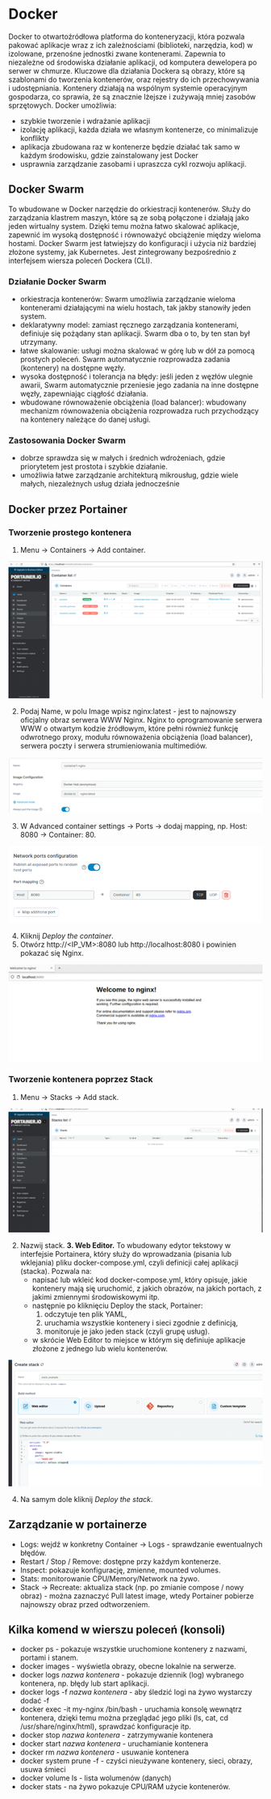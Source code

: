 # Docker
Docker to otwartoźródłowa platforma do konteneryzacji, która pozwala pakować aplikacje wraz z ich zależnościami (biblioteki, narzędzia, kod) w izolowane, przenośne jednostki zwane kontenerami. 
Zapewnia to niezależne od środowiska działanie aplikacji, od komputera dewelopera po serwer w chmurze.
Kluczowe dla działania Dockera są obrazy, które są szablonami do tworzenia kontenerów, oraz rejestry do ich przechowywania i udostępniania.
Kontenery działają na wspólnym systemie operacyjnym gospodarza, co sprawia, że są znacznie lżejsze i zużywają mniej zasobów sprzętowych. 
Docker umożliwia:
 - szybkie tworzenie i wdrażanie aplikacji
 - izolację aplikacji, każda działa we własnym kontenerze, co minimalizuje konflikty
 - aplikacja zbudowana raz w kontenerze będzie działać tak samo w każdym środowisku, gdzie zainstalowany jest Docker
 - usprawnia zarządzanie zasobami i upraszcza cykl rozwoju aplikacji.

## Docker Swarm
To wbudowane w Docker narzędzie do orkiestracji kontenerów. Służy do zarządzania klastrem maszyn, które są ze sobą połączone i działają jako jeden wirtualny system. Dzięki temu można łatwo skalować aplikacje, zapewnić im wysoką dostępność i równoważyć obciążenie między wieloma hostami.
Docker Swarm jest łatwiejszy do konfiguracji i użycia niż bardziej złożone systemy, jak Kubernetes. Jest zintegrowany bezpośrednio z interfejsem wiersza poleceń Dockera (CLI).

### Działanie Docker Swarm

- orkiestracja kontenerów: Swarm umożliwia zarządzanie wieloma kontenerami działającymi na wielu hostach, tak jakby stanowiły jeden system.
- deklaratywny model: zamiast ręcznego zarządzania kontenerami, definiuje się pożądany stan aplikacji. Swarm dba o to, by ten stan był utrzymany.
- łatwe skalowanie: usługi można skalować w górę lub w dół za pomocą prostych poleceń. Swarm automatycznie rozprowadza zadania (kontenery) na dostępne węzły.
- wysoka dostępność i tolerancja na błędy: jeśli jeden z węzłów ulegnie awarii, Swarm automatycznie przeniesie jego zadania na inne dostępne węzły, zapewniając ciągłość działania.
- wbudowane równoważenie obciążenia (load balancer): wbudowany mechanizm równoważenia obciążenia rozprowadza ruch przychodzący na kontenery należące do danej usługi. 

### Zastosowania Docker Swarm

- dobrze sprawdza się w małych i średnich wdrożeniach, gdzie priorytetem jest prostota i szybkie działanie.
- umożliwia łatwe zarządzanie architekturą mikrousług, gdzie wiele małych, niezależnych usług działa jednocześnie


## Docker przez Portainer

### Tworzenie prostego kontenera

1. Menu -> Containers -> Add container.

![menu główne](./prosta_metoda1.png)

2. Podaj Name, w polu Image wpisz nginx:latest - jest to najnowszy oficjalny obraz serwera WWW Nginx.
   Nginx to oprogramowanie serwera WWW o otwartym kodzie źródłowym, które pełni również funkcję odwrotnego proxy, modułu równoważenia obciążenia (load balancer), serwera poczty i serwera strumieniowania multimediów.

![nazwa i silnik](./prosta_metoda2.png)

3. W Advanced container settings -> Ports -> dodaj mapping, np. Host: 8080 -> Container: 80.

![port sieci](./prosta_metoda3.png)

4. Kliknij *Deploy the container*.
5. Otwórz http://<IP_VM>:8080 lub http://localhost:8080 i powinien pokazać się Nginx.

![działający kontener](./nginx(4).png)


### Tworzenie kontenera poprzez Stack

1. Menu -> Stacks -> Add stack.

![tworzenie stack](./stack1.png)

2. Nazwij stack.
**3. Web Editor.** To wbudowany edytor tekstowy w interfejsie Portainera, który służy do wprowadzania (pisania lub wklejania) pliku docker-compose.yml, czyli definicji całej aplikacji (stacka). Pozwala na:
   - napisać lub wkleić kod docker-compose.yml, który opisuje, jakie kontenery mają się uruchomić, z jakich obrazów, na jakich portach, z jakimi zmiennymi środowiskowymi itp.
   - następnie po kliknięciu Deploy the stack, Portainer:
      1. odczytuje ten plik YAML,
      2. uruchamia wszystkie kontenery i sieci zgodnie z definicją,
      3. monitoruje je jako jeden stack (czyli grupę usług).
   - w skrócie Web Editor to miejsce w którym się definiuje aplikacje złożone z jednego lub wielu kontenerów.

![edytowane](./stack2.png)

4. Na samym dole kliknij *Deploy the stack*.


## Zarządzanie w portainerze

- Logs: wejdź w konkretny Container -> Logs - sprawdzanie ewentualnych błędów.
- Restart / Stop / Remove: dostępne przy każdym kontenerze.
- Inspect: pokazuje konfigurację, zmienne, mounted volumes.
- Stats: monitorowanie CPU/Memory/Network na żywo.
- Stack -> Recreate: aktualiza stack (np. po zmianie compose / nowy obraz) - można zaznaczyć Pull latest image, wtedy Portainer pobierze najnowszy obraz przed odtworzeniem.


## Kilka komend w wierszu poleceń (konsoli)

- docker ps - pokazuje wszystkie uruchomione kontenery z nazwami, portami i stanem.
- docker images - wyświetla obrazy, obecne lokalnie na serwerze.
- docker logs *nazwa kontenera* - pokazuje dziennik (log) wybranego kontenera, np. błędy lub start aplikacji.
- docker logs -f *nazwa kontenera* - aby śledzić logi na żywo wystarczy dodać -f
- docker exec -it my-nginx /bin/bash - uruchamia konsolę wewnątrz kontenera, dzięki temu można przeglądać jego pliki (ls, cat, cd /usr/share/nginx/html), sprawdzać konfiguracje itp.
- docker stop *nazwa kontenera* - zatrzymywanie kontenera
- docker start *nazwa kontenera* - uruchamianie kontenera
- docker rm *nazwa kontenera* - usuwanie kontenera
- docker system prune -f - czyści nieużywane kontenery, sieci, obrazy, usuwa śmieci
- docker volume ls - lista wolumenów (danych)
- docker stats - na żywo pokazuje CPU/RAM użycie kontenerów.

